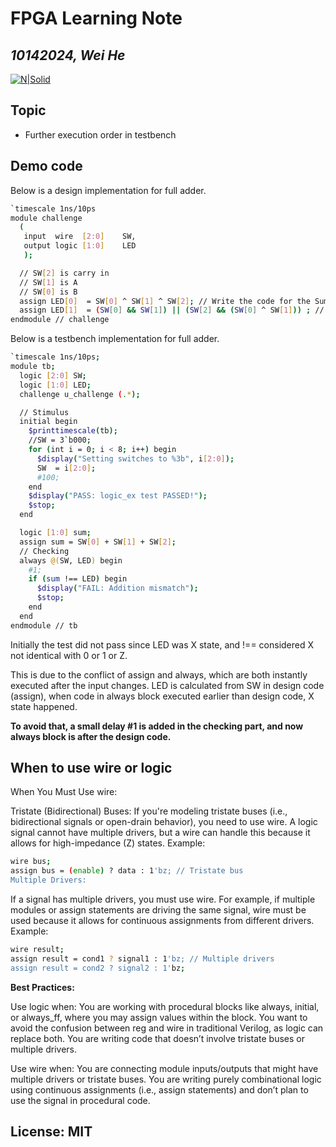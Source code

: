 # FPGA Learning Note
## _10142024, Wei He_
[![N|Solid](https://cldup.com/dTxpPi9lDf.thumb.png)](https://nodesource.com/products/nsolid)

##
## Topic
- Further execution order in testbench

##
##  Demo code
Below is a design implementation for full adder.
```sh
`timescale 1ns/10ps
module challenge
  (
   input  wire  [2:0]    SW,
   output logic [1:0]    LED
   );

  // SW[2] is carry in
  // SW[1] is A
  // SW[0] is B
  assign LED[0]  = SW[0] ^ SW[1] ^ SW[2]; // Write the code for the Sum
  assign LED[1]  = (SW[0] && SW[1]) || (SW[2] && (SW[0] ^ SW[1])) ; // Write the code for the Carry
endmodule // challenge
```

Below is a testbench implementation for full adder.
```sh
`timescale 1ns/10ps;
module tb;
  logic [2:0] SW;
  logic [1:0] LED;
  challenge u_challenge (.*);

  // Stimulus
  initial begin
    $printtimescale(tb);
    //SW = 3`b000;
    for (int i = 0; i < 8; i++) begin
      $display("Setting switches to %3b", i[2:0]);
      SW  = i[2:0];
      #100;
    end
    $display("PASS: logic_ex test PASSED!");
    $stop;
  end

  logic [1:0] sum;
  assign sum = SW[0] + SW[1] + SW[2];
  // Checking
  always @(SW, LED) begin
    #1;
    if (sum !== LED) begin
      $display("FAIL: Addition mismatch");
      $stop;
    end
  end 
endmodule // tb
```

Initially the test did not pass since LED was X state, and !== considered X not identical with 0 or 1 or Z.

This is due to the conflict of assign and always, which are both instantly executed after the input changes. LED is calculated from SW in design code (assign), when code in always block executed earlier than design code, X state happened.

__To avoid that, a small delay #1 is added in the checking part, and now always block is after the design code.__




## When to use wire or logic
When You Must Use wire:

Tristate (Bidirectional) Buses:
If you're modeling tristate buses (i.e., bidirectional signals or open-drain behavior), you need to use wire. A logic signal cannot have multiple drivers, but a wire can handle this because it allows for high-impedance (Z) states.
Example:
```sh
wire bus;
assign bus = (enable) ? data : 1'bz; // Tristate bus
Multiple Drivers:
```

If a signal has multiple drivers, you must use wire. For example, if multiple modules or assign statements are driving the same signal, wire must be used because it allows for continuous assignments from different drivers.
Example:
```sh
wire result;
assign result = cond1 ? signal1 : 1'bz; // Multiple drivers
assign result = cond2 ? signal2 : 1'bz;
```

__Best Practices:__

Use logic when:
You are working with procedural blocks like always, initial, or always_ff, where you may assign values within the block.
You want to avoid the confusion between reg and wire in traditional Verilog, as logic can replace both.
You are writing code that doesn’t involve tristate buses or multiple drivers.

Use wire when:
You are connecting module inputs/outputs that might have multiple drivers or tristate buses.
You are writing purely combinational logic using continuous assignments (i.e., assign statements) and don’t plan to use the signal in procedural code.


##
##
##
## License: MIT
